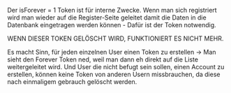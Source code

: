 Der isForever = 1 Token ist für interne Zwecke.
Wenn man sich registriert wird man wieder auf die Register-Seite geleitet damit die Daten in die Datenbank eingetragen werden können -
Dafür ist der Token notwendig.

WENN DIESER TOKEN GELÖSCHT WIRD, FUNKTIONIERT ES NICHT MEHR.

Es macht Sinn, für jeden einzelnen User einen Token zu erstellen -> Man sieht den Forever Token ned, weil man dann eh direkt auf die Liste weitergeleitet wird.
Und User die nicht befugt sein sollen, einen Account zu erstellen, können keine Token von anderen Usern missbrauchen, da diese nach einmaligem gebrauch gelöscht werden.
